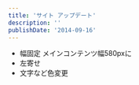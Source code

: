 ```yaml
---
title: 'サイト アップデート'
description: ''
publishDate: '2014-09-16'
---
```


<ul>
<li>幅固定 メインコンテンツ幅580pxに</li>
<li>左寄せ</li>
<li>文字など色変更</li>
</ul>

